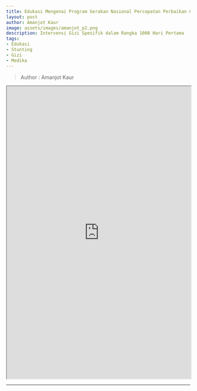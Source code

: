 ```yaml
---
title: Edukasi Mengenai Program Gerakan Nasional Percepatan Perbaikan Gizi Dalam Rangka Perbaikan Gizi Untuk Mencapai Intervensi Gizi Spesifik
layout: post
author: Amanjot Kaur
image: assets/images/amanjot_p2.png
description: Intervensi Gizi Spesifik dalam Rangka 1000 Hari Pertama
tags:
- Edukasi
- Stunting
- Gizi
- Medika
---
```

> Author : Amanjot Kaur

<p>
  <center>
  <iframe src="https://drive.google.com/file/d/1ucWeiRPzMlYIR3Ev-m_UtcZ37-eNvRpK/preview" width="100%" height="800rem"> </iframe>
  </center>
</p>


***